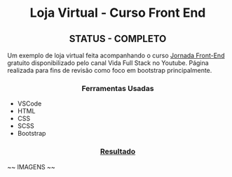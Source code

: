 <h1 align="center">Loja Virtual - Curso Front End</h1>

<h2 align="center">STATUS - COMPLETO</h2>

Um exemplo de loja virtual feita acompanhando o curso [Jornada Front-End](https://youtube.com/playlist?list=PLMy95_4XE08MRsQvaSQnHzyooNevGTNtS) gratuito disponibilizado pelo canal Vida Full Stack no Youtube. Página realizada para fins de revisão como foco em bootstrap principalmente.

<h3 align="center">Ferramentas Usadas</h3>

- VSCode
- HTML
- CSS
- SCSS
- Bootstrap

<h3 align="center"><a href="https://viictorsr388.github.io/#">Resultado</a></h3>

~~ IMAGENS ~~ 
